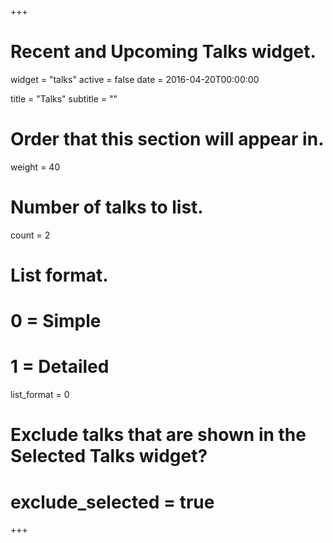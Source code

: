 +++
# Recent and Upcoming Talks widget.
widget = "talks"
active = false
date = 2016-04-20T00:00:00

title = "Talks"
subtitle = ""

# Order that this section will appear in.
weight = 40

# Number of talks to list.
count = 2

# List format.
#   0 = Simple
#   1 = Detailed
list_format = 0

# Exclude talks that are shown in the Selected Talks widget?
# exclude_selected = true
+++

